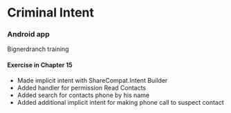 # Criminal Intent
### Android app
Bignerdranch training

#### Exercise in Chapter 15
- Made implicit intent with ShareCompat.Intent Builder
- Added handler for permission Read Contacts
- Added search for contacts phone by his name
- Added additional implicit intent for making phone call to suspect contact
